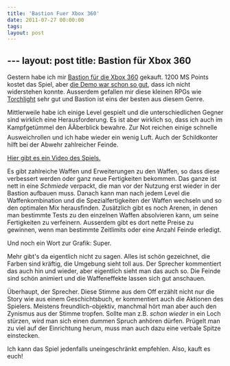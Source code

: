```yaml
---
title: 'Bastion Fuer Xbox 360'
date: 2011-07-27 00:00:00 
tags: 
layout: post
---
```

﻿---
layout: post
title: Bastion f&uuml;r Xbox 360
---
<p>Gestern habe ich mir <a href="http://marketplace.xbox.com/de-DE/Product/Bastion/66acd000-77fe-1000-9115-d80258410b66">Bastion f&uuml;r die Xbox 360</a> gekauft. 1200 MS Points kostet das Spiel, aber <a href="http://nohighscores.com/node/1247">die Demo war schon so gut</a>, dass ich nicht widerstehen konnte. Ausserdem gefallen mir diese kleinen RPGs wie <a href="http://www.torchlightgame.com/">Torchlight</a> sehr gut und Bastion ist eins der besten aus diesem Genre.</p>
<p>Mittlerweile habe ich einige Level gespielt und die unterschiedlichen Gegner sind wirklich eine Herausforderung. Es ist aber wirklich so, dass ich auch im Kampfget&uuml;mmel den ÃÂberblick bewahre. Zur Not reichen einige schnelle Ausweichrollen und ich habe wieder ein wenig Luft. Auch der Schildkonter hilft bei der Abwehr zahlreicher Feinde.</p>

<p><a href="http://www.youtube.com/watch?v=05WZ57uhmNc">Hier gibt es ein Video des Spiels.</a></p>

<p>Es gibt zahlreiche Waffen und Erweiterungen zu den Waffen, so dass diese verbessert werden oder ganz neue Fertigkeiten bekommen. Das ganze ist nett in eine <em>Schmiede</em> verpackt, die man vor der Nutzung erst wieder in der Bastion aufbauen muss. Danach kann man nach jedem Level die Waffenkombination und die Spezialfertigkeiten der Waffen wechseln und so den optimalen Mix herausfinden. Zus&auml;tzlich gibt es noch Arenen, in denen man bestimmte Tests zu den einzelnen Waffen absolvieren kann, um seine Fertigkeiten zu verfeinern. Ausserdem gibt es dort nette Preise zu gewinnen, wenn man bestimmte Zeitlimits oder eine Anzahl Feinde erledigt.</p>
<p>Und noch ein Wort zur Grafik: Super.</p>
<p>Mehr gibt's da eigentlich nicht zu sagen. Alles ist sch&ouml;n gezeichnet, die Farben sind kr&auml;ftig, die Umgebung sieht toll aus. Der Sprecher kommentiert das auch hin und wieder, aber eigentlich sieht man das auch so. Die Feinde sind sch&ouml;n animiert und die Waffeneffekte lassen sich gut anschauen.</p>
<p>&Uuml;berhaupt, der Sprecher. Diese Stimme aus dem Off erz&auml;hlt nicht nur die Story wie aus einem Geschichtsbuch, er kommentiert auch die Aktionen des Spielers. Meistens freundlich-objektiv, manchmal h&ouml;rt man aber auch den Zynismus aus der Stimme tropfen. Sollte man z.B. <em>schon wieder</em> in ein Loch st&uuml;rzen, wird man sich einen dummen Spruch anh&ouml;ren d&uuml;rfen. Pr&uuml;gelt man zu viel auf der Einrichtung herum, muss man auch dazu eine verbale Spitze einstecken.</p>
<p>Ich kann das Spiel jedenfalls uneingeschr&auml;nkt empfehlen. Also, kauft es euch!</p>
